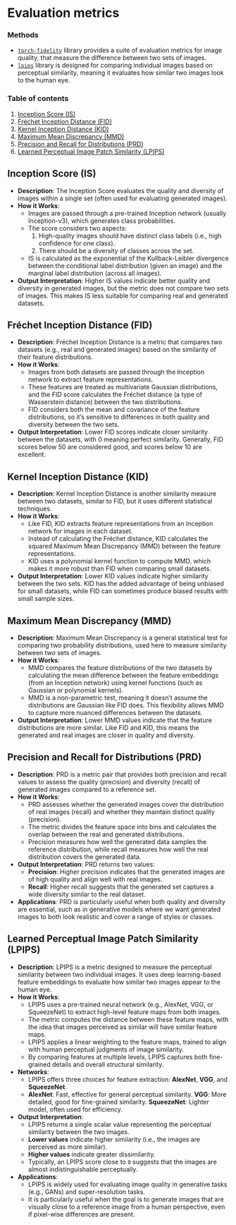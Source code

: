 # Evaluation metrics

### Methods

- [`torch-fidelity`](https://pypi.org/project/torch-fidelity/) library provides a suite of evaluation metrics for image quality, that measure the difference between two sets of images.
- [`lpips`](https://pypi.org/project/lpips/) library is designed for comparing individual images based on perceptual similarity, meaning it evaluates how similar two images look to the human eye.


### Table of contents

1. [Inception Score (IS)](#1-inception-score-is)
2. [Fréchet Inception Distance (FID)](#2-fréchet-inception-distance-fid)
3. [Kernel Inception Distance (KID)](#3-kernel-inception-distance-kid)
4. [Maximum Mean Discrepancy (MMD)](#4-maximum-mean-discrepancy-mmd)
5. [Precision and Recall for Distributions (PRD)](#5-precision-and-recall-for-distributions-prd)
6. [Learned Perceptual Image Patch Similarity (LPIPS)](#learned-perceptual-image-patch-similarity-lpips)


## Inception Score (IS)

- **Description**: The Inception Score evaluates the quality and diversity of images within a single set (often used for evaluating generated images).
- **How it Works**: 
  - Images are passed through a pre-trained Inception network (usually Inception-v3), which generates class probabilities.
  - The score considers two aspects: 
    1. High-quality images should have distinct class labels (i.e., high confidence for one class).
    2. There should be a diversity of classes across the set.
  - IS is calculated as the exponential of the Kullback-Leibler divergence between the conditional label distribution (given an image) and the marginal label distribution (across all images).
- **Output Interpretation**: Higher IS values indicate better quality and diversity in generated images, but the metric does not compare two sets of images. This makes IS less suitable for comparing real and generated datasets.

## Fréchet Inception Distance (FID)

- **Description**: Fréchet Inception Distance is a metric that compares two datasets (e.g., real and generated images) based on the similarity of their feature distributions.
- **How it Works**:
  - Images from both datasets are passed through the Inception network to extract feature representations.
  - These features are treated as multivariate Gaussian distributions, and the FID score calculates the Fréchet distance (a type of Wasserstein distance) between the two distributions.
  - FID considers both the mean and covariance of the feature distributions, so it’s sensitive to differences in both quality and diversity between the two sets.
- **Output Interpretation**: Lower FID scores indicate closer similarity between the datasets, with 0 meaning perfect similarity. Generally, FID scores below 50 are considered good, and scores below 10 are excellent.

## Kernel Inception Distance (KID)

- **Description**: Kernel Inception Distance is another similarity measure between two datasets, similar to FID, but it uses different statistical techniques.
- **How it Works**:
  - Like FID, KID extracts feature representations from an Inception network for images in each dataset.
  - Instead of calculating the Fréchet distance, KID calculates the squared Maximum Mean Discrepancy (MMD) between the feature representations.
  - KID uses a polynomial kernel function to compute MMD, which makes it more robust than FID when comparing small datasets.
- **Output Interpretation**: Lower KID values indicate higher similarity between the two sets. KID has the added advantage of being unbiased for small datasets, while FID can sometimes produce biased results with small sample sizes.

## Maximum Mean Discrepancy (MMD)

- **Description**: Maximum Mean Discrepancy is a general statistical test for comparing two probability distributions, used here to measure similarity between two sets of images.
- **How it Works**:
  - MMD compares the feature distributions of the two datasets by calculating the mean difference between the feature embeddings (from an Inception network) using kernel functions (such as Gaussian or polynomial kernels).
  - MMD is a non-parametric test, meaning it doesn’t assume the distributions are Gaussian like FID does. This flexibility allows MMD to capture more nuanced differences between the datasets.
- **Output Interpretation**: Lower MMD values indicate that the feature distributions are more similar. Like FID and KID, this means the generated and real images are closer in quality and diversity.

## Precision and Recall for Distributions (PRD)

- **Description**: PRD is a metric pair that provides both precision and recall values to assess the quality (precision) and diversity (recall) of generated images compared to a reference set.
- **How it Works**:
  - PRD assesses whether the generated images cover the distribution of real images (recall) and whether they maintain distinct quality (precision).
  - The metric divides the feature space into bins and calculates the overlap between the real and generated distributions.
  - Precision measures how well the generated data samples the reference distribution, while recall measures how well the real distribution covers the generated data.
- **Output Interpretation**: PRD returns two values:
  - **Precision**: Higher precision indicates that the generated images are of high quality and align well with real images.
  - **Recall**: Higher recall suggests that the generated set captures a wide diversity similar to the real dataset.
- **Applications**: PRD is particularly useful when both quality and diversity are essential, such as in generative models where we want generated images to both look realistic and cover a range of styles or classes.

## Learned Perceptual Image Patch Similarity (LPIPS)

- **Description**: LPIPS is a metric designed to measure the perceptual similarity between two individual images. It uses deep learning-based feature embeddings to evaluate how similar two images appear to the human eye.
- **How it Works**:
  - LPIPS uses a pre-trained neural network (e.g., AlexNet, VGG, or SqueezeNet) to extract high-level feature maps from both images.
  - The metric computes the distance between these feature maps, with the idea that images perceived as similar will have similar feature maps.
  - LPIPS applies a linear weighting to the feature maps, trained to align with human perceptual judgments of image similarity.
  - By comparing features at multiple levels, LPIPS captures both fine-grained details and overall structural similarity.
- **Networks**:
  - LPIPS offers three choices for feature extraction: **AlexNet**, **VGG**, and **SqueezeNet**.
  - **AlexNet**: Fast, effective for general perceptual similarity. **VGG**: More detailed, good for fine-grained similarity. **SqueezeNet**: Lighter model, often used for efficiency.
- **Output Interpretation**:
  - LPIPS returns a single scalar value representing the perceptual similarity between the two images.
  - **Lower values** indicate higher similarity (i.e., the images are perceived as more similar).
  - **Higher values** indicate greater dissimilarity.
  - Typically, an LPIPS score close to `0` suggests that the images are almost indistinguishable perceptually.
- **Applications**:
  - LPIPS is widely used for evaluating image quality in generative tasks (e.g., GANs) and super-resolution tasks.
  - It is particularly useful when the goal is to generate images that are visually close to a reference image from a human perspective, even if pixel-wise differences are present.

